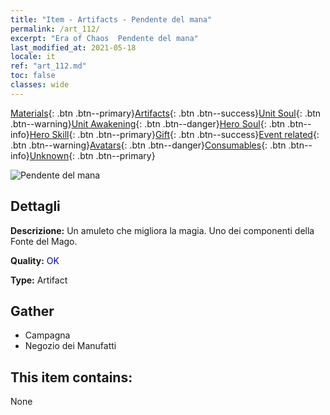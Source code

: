 ```yaml
---
title: "Item - Artifacts - Pendente del mana"
permalink: /art_112/
excerpt: "Era of Chaos  Pendente del mana"
last_modified_at: 2021-05-18
locale: it
ref: "art_112.md"
toc: false
classes: wide
---
```

 [Materials](/ItemsIT/){: .btn .btn--primary}[Artifacts](/ItemsIT/Artifacts/){: .btn .btn--success}[Unit Soul](/ItemsIT/UnitSoul/){: .btn .btn--warning}[Unit Awakening](/ItemsIT/UnitAwakening/){: .btn .btn--danger}[Hero Soul](/ItemsIT/HeroSoul/){: .btn .btn--info}[Hero Skill](/ItemsIT/HeroSkill/){: .btn .btn--primary}[Gift](/ItemsIT/Gift/){: .btn .btn--success}[Event related](/ItemsIT/Events/){: .btn .btn--warning}[Avatars](/ItemsIT/Avatars/){: .btn .btn--danger}[Consumables](/ItemsIT/Consumables/){: .btn .btn--info}[Unknown](/ItemsIT/Unknown/){: .btn .btn--primary}

 ![Pendente del mana](/images/t/artifact_40211.png)

## Dettagli
 **Descrizione:** Un amuleto che migliora la magia. Uno dei componenti della Fonte del Mago.

 **Quality:** <span style="color: #0000CD">OK</span>

 **Type:** Artifact

## Gather

*    Campagna 
*    Negozio dei Manufatti 

## This item contains:

  None

